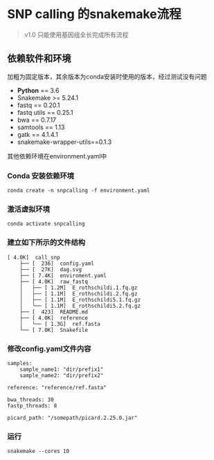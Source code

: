 # SNP calling 的snakemake流程

> v1.0 只能使用基因组全长完成所有流程

## 依赖软件和环境

加粗为固定版本，其余版本为conda安装时使用的版本，经过测试没有问题

- **Python** == 3.6
- Snakemake >= 5.24.1
- fastq == 0.20.1
- fastq utils == 0.25.1
- bwa == 0.7.17
- samtools == 1.13
- gatk == 4.1.4.1
- snakemake-wrapper-utils==0.1.3

其他依赖环境在environment.yaml中

### Conda 安装依赖环境

```
conda create -n snpcalling -f environment.yaml
```

### 激活虚拟环境

```
conda activate snpcalling
```

### 建立如下所示的文件结构

```
[ 4.0K]  call_snp
    ├── [  236]  config.yaml
    ├── [  27K]  dag.svg
    ├── [ 7.4K]  enviroment.yaml
    ├── [ 4.0K]  raw_fastq
    │   ├── [ 1.2M]  E_rothschildi.1.fq.gz
    │   ├── [ 1.1M]  E_rothschildi.2.fq.gz
    │   ├── [ 1.1M]  E_rothschildi5.1.fq.gz
    │   └── [ 1.1M]  E_rothschildi5.2.fq.gz
    ├── [  423]  README.md
    ├── [ 4.0K]  reference
    │   └── [ 1.3G]  ref.fasta
    └── [ 7.0K]  Snakefile
```

### 修改config.yaml文件内容

```
samples:
    sample_name1: "dir/prefix1"
    sample_name2: "dir/prefix2"

reference: "reference/ref.fasta"

bwa_threads: 30
fastp_threads: 8

picard_path: "/somepath/picard.2.25.0.jar"
```
### 运行

```
snakemake --cores 10
```